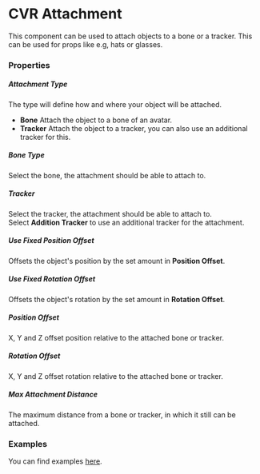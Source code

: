 # CVR Attachment
This component can be used to attach objects to a bone or a tracker. This can be used for props like e.g, hats or glasses.

### Properties

##### Attachment Type
The type will define how and where your object will be attached.

+ **Bone**
  Attach the object to a bone of an avatar.
+ **Tracker**
  Attach the object to a tracker, you can also use an additional tracker for this.
  
##### Bone Type
Select the bone, the attachment should be able to attach to.

##### Tracker
Select the tracker, the attachment should be able to attach to.  
Select **Addition Tracker** to use an additional tracker for the attachment.

##### Use Fixed Position Offset
Offsets the object's position by the set amount in **Position Offset**.

##### Use Fixed Rotation Offset
Offsets the object's rotation by the set amount in **Rotation Offset**.

##### Position Offset
X, Y and Z offset position relative to the attached bone or tracker.

##### Rotation Offset
X, Y and Z offset rotation relative to the attached bone or tracker.

##### Max Attachment Distance
The maximum distance from a bone or tracker, in which it still can be attached.

### Examples
You can find examples [here](../examples/attachment.md).